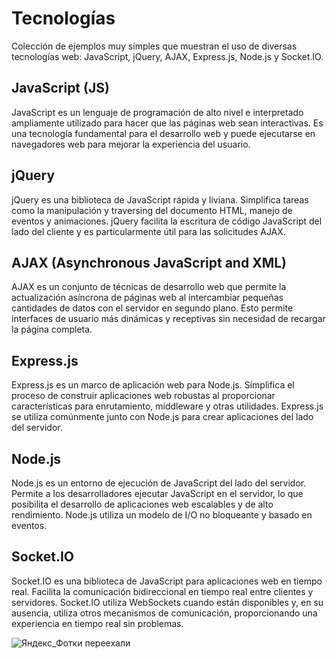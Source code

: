 # Tecnologías

Colección de ejemplos muy simples que muestran el uso de diversas tecnologías web: JavaScript, jQuery, AJAX, Express.js, Node.js y Socket.IO. 

## JavaScript (JS)

JavaScript es un lenguaje de programación de alto nivel e interpretado ampliamente utilizado para hacer que las páginas web sean interactivas. Es una tecnología fundamental para el desarrollo web y puede ejecutarse en navegadores web para mejorar la experiencia del usuario.

## jQuery

jQuery es una biblioteca de JavaScript rápida y liviana. Simplifica tareas como la manipulación y traversing del documento HTML, manejo de eventos y animaciones. jQuery facilita la escritura de código JavaScript del lado del cliente y es particularmente útil para las solicitudes AJAX.

## AJAX (Asynchronous JavaScript and XML)

AJAX es un conjunto de técnicas de desarrollo web que permite la actualización asíncrona de páginas web al intercambiar pequeñas cantidades de datos con el servidor en segundo plano. Esto permite interfaces de usuario más dinámicas y receptivas sin necesidad de recargar la página completa.

## Express.js

Express.js es un marco de aplicación web para Node.js. Simplifica el proceso de construir aplicaciones web robustas al proporcionar características para enrutamiento, middleware y otras utilidades. Express.js se utiliza comúnmente junto con Node.js para crear aplicaciones del lado del servidor.

## Node.js

Node.js es un entorno de ejecución de JavaScript del lado del servidor. Permite a los desarrolladores ejecutar JavaScript en el servidor, lo que posibilita el desarrollo de aplicaciones web escalables y de alto rendimiento. Node.js utiliza un modelo de I/O no bloqueante y basado en eventos.

## Socket.IO

Socket.IO es una biblioteca de JavaScript para aplicaciones web en tiempo real. Facilita la comunicación bidireccional en tiempo real entre clientes y servidores. Socket.IO utiliza WebSockets cuando están disponibles y, en su ausencia, utiliza otros mecanismos de comunicación, proporcionando una experiencia en tiempo real sin problemas.

![Яндекс_Фотки переехали](https://github.com/martacanirome4/js-practice/assets/50625677/37ead303-ca72-439e-a951-ef019ca5350f)

